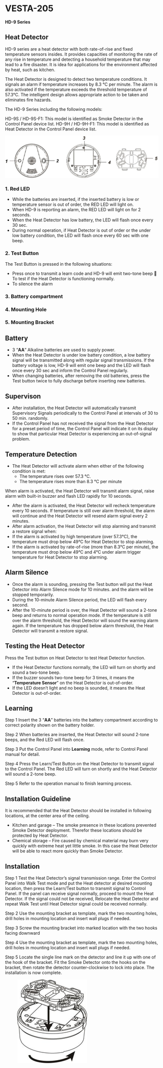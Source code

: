 # VESTA-205

**HD-9 Series**

## **Heat Detector**&#x20;

HD-9 series are a heat detector with both rate-of-rise and fixed temperature sensors insides. It provides capacities of monitoring the rate of any rise in temperature and detecting a household temperature that may lead to a fire disaster. It is idea for applications for the environment affected by heat, such as kitchen.

The Heat Detector is designed to detect two temperature conditions. It signals an alarm if temperature increases by 8.3 °C per minute. The alarm is also activated if the temperature exceeds the threshold temperature of 57.3°C. The intelligent design allows appropriate action to be taken and eliminates fire hazards.

The HD-9 Series including the following models:

HD-9S / HD-9S-F1: This model is identified as Smoke Detector in the Control Panel device list. HD-9H / HD-9H-F1: This model is identified as Heat Detector in the Control Panel device list.

![](<.gitbook/assets/0 (1) (1) (1) (1) (1) (1) (1) (1).jpeg>)

### 1. Red LED

* While the batteries are inserted, if the inserted battery is low or temperature sensor is out of order, the RED LED will light on.
* When HD-9 is reporting an alarm, the RED LED will light on for 2 seconds.
* When the Heat Detector has low battery, the LED will flash once every 30 sec.
* During normal operation, if Heat Detector is out of order or the under low battery condition, the LED will flash once every 60 sec with one beep.

### 2. Test Button

The Test Button is pressed in the following situations:

* Press once to transmit a learn code and HD-9 will emit two-tone beep  To test if the Heat Detector is functioning normally.
* To silence the alarm

### **3. Battery compartment**&#x20;

### **4. Mounting Hole**

### &#x20;**5. Mounting Bracket**

## Battery

* 3 “**AA**” Alkaline batteries are used to supply power.
* When the Heat Detector is under low battery condition, a low battery signal will be transmitted along with regular signal transmissions. If the battery voltage is low, HD-9 will emit one beep and the LED will flash once every 30 sec and inform the Control Panel regularly.
* When changing batteries, after removing the old batteries, press the Test button twice to fully discharge before inserting new batteries.

## Supervison

* After installation, the Heat Detector will automatically transmit Supervisory Signals periodically to the Control Panel at intervals of 30 to 50 min. randomly.
* If the Control Panel has not received the signal from the Heat Detector for a preset period of time, the Control Panel will indicate it on its display to show that particular Heat Detector is experiencing an out-of-signal problem.

## Temperature Detection

* The Heat Detector will activate alarm when either of the following condition is met:
  * The temperature rises over 57.3 °C.
  * The temperature rises more than 8.3 °C per minute

&#x20;         When alarm is activated, the Heat Detector will transmit alarm signal, raise alarm with built-in buzzer and flash LED rapidly for 10 seconds.

* After the alarm is activated, the Heat Detector will recheck temperature every 10 seconds. If temperature is still over alarm threshold, the alarm will continue and the Heat Detector will resend alarm signal every 2 minutes.
* After alarm activation, the Heat Detector will stop alarming and transmit a restore signal when:
* If the alarm is activated by high temperature (over 57.3°C), the temperature must drop below 49°C for Heat Detector to stop alarming.
* If the alarm is activated by rate-of-rise (more than 8.3°C per minute), the temperature must drop below 49°C and 4°C under alarm trigger temperature for Heat Detector to stop alarming.

## Alarm Silence

* Once the alarm is sounding, pressing the Test button will put the Heat Detector into Alarm Silence mode for 10 minutes. and the alarm will be stopped temporarily.
* During the 10-minute Alarm Silence period, the LED will flash every second.
* After the 10-minute period is over, the Heat Detector will sound a 2-tone beep and returns to normal operation mode. If the temperature is still over the alarm threshold, the Heat Detector will sound the warning alarm again. If the temperature has dropped below alarm threshold, the Heat Detector will transmit a restore signal.

## Testing the Heat Detector

Press the Test button on Heat Detector to test Heat Detector function.

* If the Heat Detector functions normally, the LED will turn on shortly and sound a two-tone beep.
* If the buzzer sounds two-tone beep for 3 times, it means the “**Temperature Sensor**” on the Heat Detector is out-of-order.
* If the LED doesn’t light and no beep is sounded, it means the Heat Detector is out-of-order.

## Learning

Step 1 Insert the 3 “**AA**” batteries into the battery compartment according to correct polarity shown on the battery holder.

Step 2 When batteries are inserted, the Heat Detector will sound 2-tone beeps, and the Red LED will flash once.

Step 3 Put the Control Panel into **Learning** mode, refer to Control Panel manual for detail.

Step 4 Press the Learn/Test Button on the Heat Detector to transmit signal to the Control Panel. The Red LED will turn on shortly and the Heat Detector will sound a 2-tone beep.

Step 5 Refer to the operation manual to finish learning process.

## Installation Guideline

It is recommended that the Heat Detector should be installed in following locations, at the center area of the ceiling.

* Kitchen and garage – The smoke presence in these locations prevented Smoke Detector deployment. Therefor these locations should be protected by Heat Detector.
* Chemical storage – Fire caused by chemical material may burn very quickly with extreme heat yet little smoke. In this case the Heat Detector will be able to react more quickly than Smoke Detector.

## Installation

Step 1  Test the Heat Detector’s signal transmission range. Enter the Control Panel into Walk Test mode and put the Heat detector at desired mounting location, then press the Learn/Test button to transmit signal to Control Panel. If the panel can receive signal normally, proceed to mount the Heat Detector. If the signal could not be received, Relocate the Heat Detector and repeat Walk Test until Heat Detector signal could be received normally.

Step 2  Use the mounting bracket as template, mark the two mounting holes, drill holes in mounting location and insert wall plugs if needed.

Step 3  Screw the mounting bracket into marked location with the two hooks facing downward

Step 4  Use the mounting bracket as template, mark the two mounting holes, drill holes in mounting location and insert wall plugs if needed.

Step 5  Locate the single line mark on the detector and line it up with one of the hook of the bracket. Fit the Smoke Detector onto the hooks on the bracket, then rotate the detector counter-clockwise to lock into place. The installation is now complete.

<figure><img src=".gitbook/assets/1 (1) (1) (1) (1) (1).jpeg" alt=""><figcaption></figcaption></figure>
